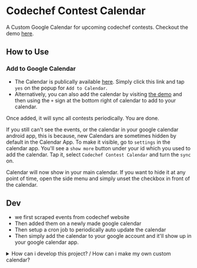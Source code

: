 # Codechef Contest Calendar

A Custom Google Calendar for upcoming codechef contests. Checkout the demo [here](https://jatin69.github.io/codechef-contest-calendar/).

## How to Use

### Add to Google Calendar

- The Calendar is publically available [here](https://calendar.google.com/calendar?cid=N2RxbWZuNm12cmVpcWIyNmpkbjVydWs1amtAZ3JvdXAuY2FsZW5kYXIuZ29vZ2xlLmNvbQ). Simply click this link and tap `yes` on the popup for `Add to Calendar`.
- Alternatively, you can also add the calendar by visiting [the demo](https://jatin69.github.io/codechef-contest-calendar/) and then using the `+` sign at the bottom right of calendar to add to your calendar.

Once added, it will sync all contests periodically. You are done.

If you still can't see the events, or the calendar in your google calendar android app, this is because, new Calendars are sometimes hidden by default in the Calendar App. To make it visible, go to `settings` in the calendar app. You'll see a `show more` button under your id which you used to add the calendar. Tap it, select `Codechef Contest Calendar` and turn the `sync` on.

Calendar will now show in your main calendar. If you want to hide it at any point of time, open the side menu and simply unset the checkbox in front of the calendar.

## Dev

- we first scraped events from codechef website
- Then added them on a newly made google calendar
- Then setup a cron job to periodically auto update the calendar
- Then simply add the calendar to your google account and it'll show up in your google calendar app.

<details>
<summary>How can i develop this project? / How can i make my own custom calendar? </summary>

### Setting up environment

These steps will guide you in detail on how to create a custom calendar, and making a exact replica of this project.

- Make sure you have python 3.7
- Install [pipenv](https://github.com/pypa/pipenv) and get familiar
- Clone this repo [https://github.com/jatin69/codechef-contest-calendar.git](https://github.com/jatin69/codechef-contest-calendar.git)
- Run `pipenv shell` in project root, then `pipenv install`
- This will setup all the required dependencies in a virtual env in python

### Setting up the app

- Step 1 - Quickstart guide
  - Go to [Python quickstart guide for google calendar](https://developers.google.com/calendar/quickstart/python)
  - The step 1 of the quickstart guide needs a google account, so make sure you are logged in.
  - Execute step 1 and download the client configuration and save to `secrets` with name `credentials_user.json`
  - This step 1 your just executed creates a project names `quickstart` in your google console, enables the google calendar API, and sets up a oauth client id and secret, and downloads it.
  - If you like, you can follow all the steps in the quickstart guide to get familiar with everything. However, it is not necessary.
- step 2 - setting up calendar
  - You need a calendar to write the events to
  - Go to [Create calendar](https://calendar.google.com/calendar/r/settings/createcalendar) with the same google account you used in step 1
  - Rename `sample_calendar_secrets.json` to `calendar_secrets.json`
  - Then go to calendar settings, find the calendar id, and paste it in `calendar_secrets.json` file.
- Step 3 - Setting up authentication
  - go to `src` directory, Run `python authenticate_user.py`
  - Authenticate via the link that comes in the shell.
  - This will authenticate the first time, then saves a `token.json` to `src` to be reused for consecutive authentications.
- step 4 - configuration
  - find the `config.py` file in `src` directory
  - make sure the `script mode` is `user`
  - events you can choose either `dummy` or actual `codechef events`
- step 5 - getting started with project
  - Until now, we have setup a calendar, and obtained API keys to work with it, and authenticated. We also have 2 files ready - `credentials_user.json` and `calendar_secrets.json` in the `secrets` folder
  - Inside `src`, Run `python main.py` to fetch events and save to your google calendar.
- Step 6 - checking the calendar
  - check the calendar in web UI or android app, refresh, it should show the newly added event
- Step 7 - Understanding accounts and apps
  - We first downloaded credentials aka created an app. This is the dev account and basically the app.
  - When we create a calendar, we may or may not use the same dev account, but because our purpose is calendar sharing, we create a calendar in same dev account as the app itself.
  - Now when we execute the script, the authentication has to be provided to the account where the calendar was created. Basically, we allow a dev app to access our calendar and we authenticate to give that app access to our calendar.
  - Because the edits from the script is also done by the dev, we use dev account for everything.
  - Conclusion - To keep it all simple, use the same google account to create the app, calendar, and the authentication.
- Step 8 - Run the script once a day manually
  - This is up and running.
  - If you manually run this command once a day, this will fetch new contests, and add them to calendar.
  - This is still cumbersome, because we still have to manually run the script everyday. We would like to setup this as a cron job, so it runs once a day and automatically updates our calendar.

### Setting up cron job

We need to setup a cron job. For this we'll need a service account from google to interact with our API aka server to server interaction.

- Step 1 - create a project manually
  - Every API in google console is accessed on per project basis.
  - First create a project by going to [Google developer's console](https://console.developers.google.com/projectcreate). Create a new project with any name. We'll use this project to obtain google calendar API credentials.
  - we'll name the project `codechef-contest-calendar` for now
- Step 2 - Enable the google calendar API
  - Enable the [google calendar API](https://console.developers.google.com/apis/library/calendar-json.googleapis.com) in this project.
  - This API provides 1 million queries per day for free, so we don't need to worry about billing for now.
  - You can manage this newly enabled google calendar API by going [here](https://console.developers.google.com/apis/api/calendar-json.googleapis.com/overview)
- Step 3 - Obtain credentials
  - You might be prompted to create credentials on [this screen](https://console.developers.google.com/apis/api/calendar-json.googleapis.com/overview)
  - Go to [API and Services section](https://console.developers.google.com/apis/credentials)
  - create credentials, choose `create service account key`
  - create a new service account for this project, choose key type JSON and create key
  - service accounts are used to programmatically access APIs and user data
  - download and save this file in `secrets` directory with filename `credentials_service_account.json`
- Step 4 - obtain calendar secrets
  - This is same as done in basic app setup
  - rename `sample_calendar_secrets.json` to `calendar_secrets.json`
  - fill calendar id (can be found in your calendar settings. go to [all calendars](https://calendar.google.com/calendar/b/1/r) and use three dots beside calendar name to go in settings)
- Step 5 - giving calendar permission to service account
  - Go to your calendar settings, and share it with service account by entering the service account email id
  - You can find the service account email [here](https://console.cloud.google.com/iam-admin/serviceaccounts). Use the same service account we created in basic app setup above
  - in google calendar, add id of service account
- Step 6 - change config
  - find the `config.py` file in `src` directory
  - make sure the `script mode` is `service_account`
  - events you can choose either `dummy` or actual `codechef events`
- Step 7 - Testing
  - everything is setup now
  - going in `src` folder and running `python main.py` should work
  - If it throws a error, debug it first
  - If everything worked correctly, events should be reflected in google calendar
- Step 8 - Setting up cron job
  - we'll use github actions for this, they are simpler to use here instead of gcp cron jobs.
  - But we dont want our keys to be exposed, so we'll encrypt them and upload to github and add our decryption key to the project secrets in github repo settings. [Read more here](https://help.github.com/en/actions/automating-your-workflow-with-github-actions/creating-and-using-encrypted-secrets)
  - First set a key as environment variable in your local machine, use `export LARGE_SECRET_PASSPHRASE=YOUR_SECRET_KEY`
  - Go to github repo settings, add secrets a with key as `LARGE_SECRET_PASSPHRASE` and value as `YOUR_SECRET_KEY`
  - Then go to `secrets` directory on your local machine, run `chmod +x encrypt_secrets.sh`, then `./encrypt_secrets.sh`
  - This will create `*.gpg` files, we can safely commit them to github
  - `Your secret key` should preferably be long, probabaly 30-40 chars
  - After this, we need to create a workflow. Luckily it is already created in this repo, that will work as it is. Find it in `.github/workflows/cron-job.yml`
  - We've configured it to run once a day at 00:00

To share the calendar, simply share the public calendar link (can be found in your calendar settings)

</details>

